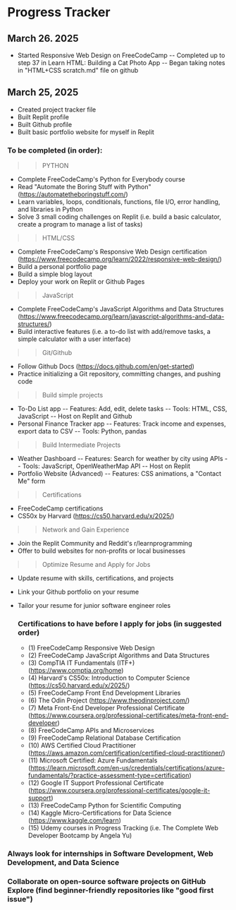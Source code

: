 # Progress Tracker

## March 26. 2025
- Started Responsive Web Design on FreeCodeCamp
  -- Completed up to step 37 in Learn HTML: Building a Cat Photo App
  -- Began taking notes in "HTML+CSS scratch.md" file on github

## March 25, 2025
- Created project tracker file
- Built Replit profile
- Built Github profile
- Built basic portfolio website for myself in Replit


### To be completed (in order):

>> PYTHON
- Complete FreeCodeCamp's Python for Everybody course
- Read "Automate the Boring Stuff with Python" (https://automatetheboringstuff.com/)
- Learn variables, loops, conditionals, functions, file I/O, error handling, and libraries in Python
- Solve 3 small coding challenges on Replit (i.e. build a basic calculator, create a program to manage a list of tasks)

>> HTML/CSS
- Complete FreeCodeCamp's Responsive Web Design certification (https://www.freecodecamp.org/learn/2022/responsive-web-design/)
- Build a personal portfolio page
- Build a simple blog layout
- Deploy your work on Replit or Github Pages

>> JavaScript
- Complete FreeCodeCamp's JavaScript Algorithms and Data Structures (https://www.freecodecamp.org/learn/javascript-algorithms-and-data-structures/)
- Build interactive features (i.e. a to-do list with add/remove tasks, a simple calculator with a user interface)

>> Git/Github
- Follow Github Docs (https://docs.github.com/en/get-started)
- Practice initializing a Git repository, committing changes, and pushing code

>> Build simple projects
- To-Do List app
  -- Features: Add, edit, delete tasks
  -- Tools: HTML, CSS, JavaScript
  -- Host on Replit and Github
- Personal Finance Tracker app
  -- Features: Track income and expenses, export data to CSV
  -- Tools: Python, pandas

>> Build Intermediate Projects
- Weather Dashboard
  -- Features: Search for weather by city using APIs
  -- Tools: JavaScript, OpenWeatherMap API
  -- Host on Replit
- Portfolio Website (Advanced)
  -- Features: CSS animations, a "Contact Me" form

>> Certifications
- FreeCodeCamp certifications
- CS50x by Harvard (https://cs50.harvard.edu/x/2025/)

>> Network and Gain Experience
- Join the Replit Community and Reddit's r/learnprogramming
- Offer to build websites for non-profits or local businesses

>> Optimize Resume and Apply for Jobs
- Update resume with skills, certifications, and projects
- Link your Github portfolio on your resume
- Tailor your resume for junior software engineer roles


  ### Certifications to have before I apply for jobs (in suggested order)
  - (1) FreeCodeCamp Responsive Web Design
  - (2) FreeCodeCamp JavaScript Algorithms and Data Structures
  - (3) CompTIA IT Fundamentals (ITF+) (https://www.comptia.org/home)
  - (4) Harvard's CS50x: Introduction to Computer Science (https://cs50.harvard.edu/x/2025/)
  - (5) FreeCodeCamp Front End Development Libraries
  - (6) The Odin Project (https://www.theodinproject.com/)
  - (7) Meta Front-End Developer Professional Certificate (https://www.coursera.org/professional-certificates/meta-front-end-developer)
  - (8) FreeCodeCamp APIs and Microservices
  - (9) FreeCodeCamp Relational Database Certification
  - (10) AWS Certified Cloud Practitioner (https://aws.amazon.com/certification/certified-cloud-practitioner/)
  - (11) Microsoft Certified: Azure Fundamentals (https://learn.microsoft.com/en-us/credentials/certifications/azure-fundamentals/?practice-assessment-type=certification)
  - (12) Google IT Support Professional Certificate (https://www.coursera.org/professional-certificates/google-it-support)
  - (13) FreeCodeCamp Python for Scientific Computing
  - (14) Kaggle Micro-Certifications for Data Science (https://www.kaggle.com/learn)
  - (15) Udemy courses in Progress Tracking (i.e. The Complete Web Developer Bootcamp by Angela Yu)

 ### Always look for internships in Software Development, Web Development, and Data Science
 ### Collaborate on open-source software projects on GitHub Explore (find beginner-friendly repositories like "good first issue")
